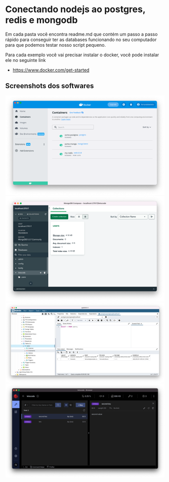 # Conectando nodejs ao postgres, redis e mongodb

Em cada pasta você encontra readme.md que contém um passo a passo rápido para conseguir ter as databases funcionando no seu computador para que podemos testar nosso script pequeno.

Para cada exemplo você vai precisar instalar o docker, você pode instalar ele no seguinte link
-  https://www.docker.com/get-started

## Screenshots dos softwares

![title](assets/docker-home.png)
![title2](assets/mongo.png)
![title3](assets/postgres.png)
![title4](assets/redis.png)